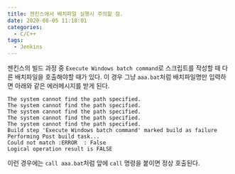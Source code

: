 ```yaml
---
title: 젠킨스에서 배치파일 실행시 주의할 점.
date: 2020-08-05 11:18:01
categories:
  - C/C++
tags:
  - Jenkins
---
```


젠킨스의 빌드 과정 중 `Execute Windows batch command`로 스크립트를 작성할 때 다른 배치파일을 호출해야할 때가 있다. 이 경우 그냥 `aaa.bat`처럼 배치파일명만 입력하면 아래와 같은 에러메시지를 받게 된다.

```
The system cannot find the path specified.
The system cannot find the path specified.
The system cannot find the path specified.
The system cannot find the path specified.
The system cannot find the path specified.
Build step 'Execute Windows batch command' marked build as failure
Performing Post build task...
Could not match :ERROR  : False
Logical operation result is FALSE
```

이런 경우에는 `call aaa.bat`처럼 앞에 `call` 명령을 붙이면 정상 호출된다.
